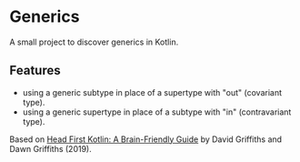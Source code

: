 # Generics

A small project to discover generics in Kotlin.

## Features

- using a generic subtype in place of a supertype with "out" (covariant type).
- using a generic supertype in place of a subtype with "in" (contravariant type).

Based on [Head First Kotlin: A Brain-Friendly Guide](https://www.amazon.com/Head-First-Kotlin-Brain-Friendly-Guide/dp/1491996692) by David Griffiths and Dawn Griffiths (2019).
